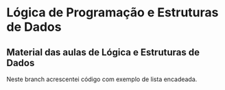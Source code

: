 # Lógica de Programação e Estruturas de Dados
## Material das aulas de Lógica e Estruturas de Dados

Neste branch acrescentei código com exemplo de lista encadeada.
